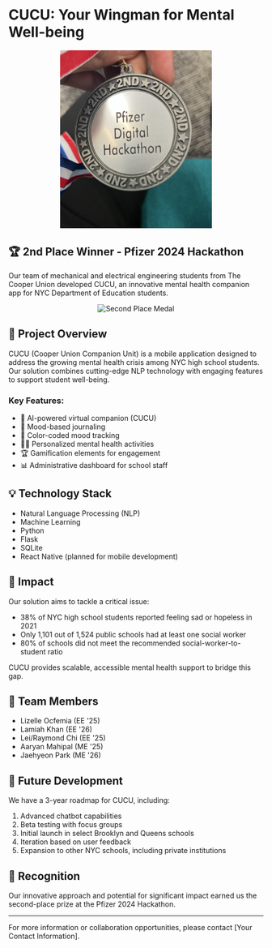 # CUCU: Your Wingman for Mental Well-being
<p align="center">
    <img src="2nd%20place.png" width="300" alt="Second Place Medal">
<p>

## 🏆 2nd Place Winner - Pfizer 2024 Hackathon

Our team of mechanical and electrical engineering students from The Cooper Union developed CUCU, an innovative mental health companion app for NYC Department of Education students.

<p align="center">
    <img src="team.png" width="300" alt="Second Place Medal">
<p>

## 🎯 Project Overview

CUCU (Cooper Union Companion Unit) is a mobile application designed to address the growing mental health crisis among NYC high school students. Our solution combines cutting-edge NLP technology with engaging features to support student well-being.

### Key Features:

- 🤖 AI-powered virtual companion (CUCU)
- 📝 Mood-based journaling
- 🎨 Color-coded mood tracking
- 🧘‍♀️ Personalized mental health activities
- 🏆 Gamification elements for engagement
- 📊 Administrative dashboard for school staff

## 💡 Technology Stack

- Natural Language Processing (NLP)
- Machine Learning
- Python
- Flask
- SQLite
- React Native (planned for mobile development)

## 🚀 Impact

Our solution aims to tackle a critical issue:

- 38% of NYC high school students reported feeling sad or hopeless in 2021
- Only 1,101 out of 1,524 public schools had at least one social worker
- 80% of schools did not meet the recommended social-worker-to-student ratio

CUCU provides scalable, accessible mental health support to bridge this gap.

## 👥 Team Members

- Lizelle Ocfemia (EE '25)
- Lamiah Khan (EE '26)
- Lei/Raymond Chi (EE '25)
- Aaryan Mahipal (ME '25)
- Jaehyeon Park (ME '26)

## 🔮 Future Development

We have a 3-year roadmap for CUCU, including:

1. Advanced chatbot capabilities
2. Beta testing with focus groups
3. Initial launch in select Brooklyn and Queens schools
4. Iteration based on user feedback
5. Expansion to other NYC schools, including private institutions

## 🏅 Recognition

Our innovative approach and potential for significant impact earned us the second-place prize at the Pfizer 2024 Hackathon.

---

For more information or collaboration opportunities, please contact [Your Contact Information].